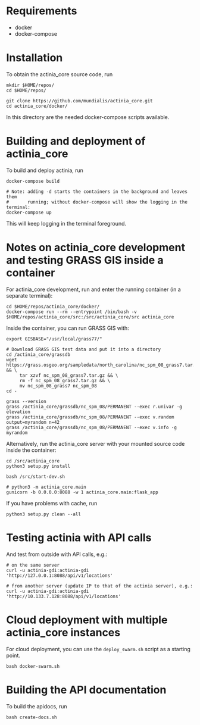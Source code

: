 # Requirements

 * docker
 * docker-compose

# Installation

To obtain the actinia_core source code, run

```
mkdir $HOME/repos/
cd $HOME/repos/

git clone https://github.com/mundialis/actinia_core.git
cd actinia_core/docker/
```

In this directory are the needed docker-compose scripts available.

# Building and deployment of actinia_core

To build and deploy actinia, run

```
docker-compose build

# Note: adding -d starts the containers in the background and leaves them
#       running; without docker-compose will show the logging in the terminal:
docker-compose up
```

This will keep logging in the terminal foreground.

# Notes on actinia_core development and testing GRASS GIS inside a container

For actinia_core development, run and enter the running container (in a separate terminal):
```
cd $HOME/repos/actinia_core/docker/
docker-compose run --rm --entrypoint /bin/bash -v $HOME/repos/actinia_core/src:/src/actinia_core/src actinia_core
```

Inside the container, you can run GRASS GIS with:
```
export GISBASE="/usr/local/grass77/"

# Download GRASS GIS test data and put it into a directory
cd /actinia_core/grassdb
wget https://grass.osgeo.org/sampledata/north_carolina/nc_spm_08_grass7.tar.gz && \
     tar xzvf nc_spm_08_grass7.tar.gz && \
     rm -f nc_spm_08_grass7.tar.gz && \
     mv nc_spm_08_grass7 nc_spm_08
cd -

grass --version
grass /actinia_core/grassdb/nc_spm_08/PERMANENT --exec r.univar -g elevation
grass /actinia_core/grassdb/nc_spm_08/PERMANENT --exec v.random output=myrandom n=42
grass /actinia_core/grassdb/nc_spm_08/PERMANENT --exec v.info -g myrandom
```

Alternatively, run the actinia_core server with your mounted source code inside the container:

```
cd /src/actinia_core
python3 setup.py install

bash /src/start-dev.sh

# python3 -m actinia_core.main
gunicorn -b 0.0.0.0:8088 -w 1 actinia_core.main:flask_app

```
If you have problems with cache, run
```
python3 setup.py clean --all
```

# Testing actinia with API calls

And test from outside with API calls, e.g.:

```
# on the same server
curl -u actinia-gdi:actinia-gdi 'http://127.0.0.1:8088/api/v1/locations'

# from another server (update IP to that of the actinia server), e.g.:
curl -u actinia-gdi:actinia-gdi 'http://10.133.7.128:8088/api/v1/locations'
```

# Cloud deployment with multiple actinia_core instances

For cloud deployment, you can use the `deploy_swarm.sh` script as a starting point.

```
bash docker-swarm.sh
```

# Building the API documentation

To build the apidocs, run
```
bash create-docs.sh
```
